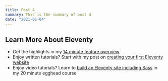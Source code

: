 ```yaml
---
title: Post 4
summary: This is the summary of post 4
date: "2021-01-04"
---
```


## Learn More About Eleventy

- Get the highlights in my [14 minute feature overview](https://youtu.be/p81J7G1qFAM)
- Enjoy written tutorials? Start with my post on [creating your first Eleventy website](https://11ty.rocks/posts/create-your-first-basic-11ty-website/)
- Enjoy video tutorials? Learn to [build an Eleventy site including Sass](https://5t3ph.dev/learn-11ty) in my 20 minute egghead course